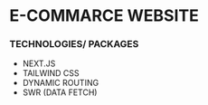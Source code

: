 # E-COMMARCE WEBSITE

### TECHNOLOGIES/ PACKAGES

- NEXT.JS
- TAILWIND CSS
- DYNAMIC ROUTING
- SWR (DATA FETCH)
